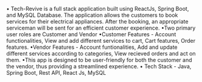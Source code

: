 • Tech-Revive is a full stack application built using ReactJs, Spring Boot, and MySQL Database. The application allows the customers to
book services for their electrical appliances. After the booking, an appropriate serviceman will be sent for an efficient
customer experience. 
•Two primary user roles are Customer and Vendor
•Customer Features - Account functionalities, View and add different services to cart, Cart features, Order features.
•Vendor Features - Account funtionalities, Add and update different services according to categories, View recieved orders and act on them.
•This app is designed to be user-friendly for both the customer and the vendor, thus providing a
streamlined experience.
• Tech Stack - Java, Spring Boot, Rest API, React Js, MySQL
